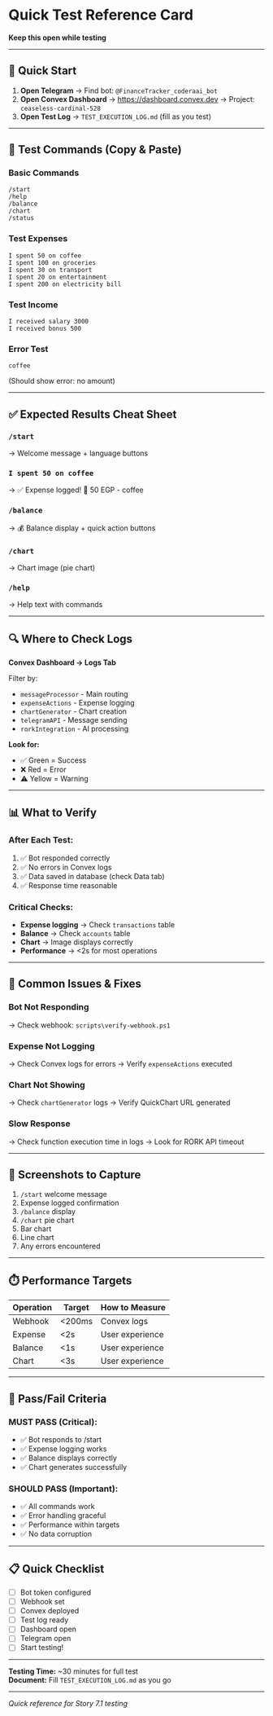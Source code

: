 # Quick Test Reference Card

**Keep this open while testing**

---

## 🚀 Quick Start

1. **Open Telegram** → Find bot: `@FinanceTracker_coderaai_bot`
2. **Open Convex Dashboard** → https://dashboard.convex.dev → Project: `ceaseless-cardinal-528`
3. **Open Test Log** → `TEST_EXECUTION_LOG.md` (fill as you test)

---

## 📝 Test Commands (Copy & Paste)

### Basic Commands
```
/start
/help
/balance
/chart
/status
```

### Test Expenses
```
I spent 50 on coffee
I spent 100 on groceries
I spent 30 on transport
I spent 20 on entertainment
I spent 200 on electricity bill
```

### Test Income
```
I received salary 3000
I received bonus 500
```

### Error Test
```
coffee
```
(Should show error: no amount)

---

## ✅ Expected Results Cheat Sheet

### `/start`
→ Welcome message + language buttons

### `I spent 50 on coffee`
→ ✅ Expense logged! 💸 50 EGP - coffee

### `/balance`
→ 💰 Balance display + quick action buttons

### `/chart`
→ Chart image (pie chart)

### `/help`
→ Help text with commands

---

## 🔍 Where to Check Logs

**Convex Dashboard → Logs Tab**

Filter by:
- `messageProcessor` - Main routing
- `expenseActions` - Expense logging
- `chartGenerator` - Chart creation
- `telegramAPI` - Message sending
- `rorkIntegration` - AI processing

**Look for:**
- ✅ Green = Success
- ❌ Red = Error
- ⚠️ Yellow = Warning

---

## 📊 What to Verify

### After Each Test:
1. ✅ Bot responded correctly
2. ✅ No errors in Convex logs
3. ✅ Data saved in database (check Data tab)
4. ✅ Response time reasonable

### Critical Checks:
- **Expense logging** → Check `transactions` table
- **Balance** → Check `accounts` table  
- **Chart** → Image displays correctly
- **Performance** → <2s for most operations

---

## 🚨 Common Issues & Fixes

### Bot Not Responding
→ Check webhook: `scripts\verify-webhook.ps1`

### Expense Not Logging
→ Check Convex logs for errors
→ Verify `expenseActions` executed

### Chart Not Showing
→ Check `chartGenerator` logs
→ Verify QuickChart URL generated

### Slow Response
→ Check function execution time in logs
→ Look for RORK API timeout

---

## 📸 Screenshots to Capture

1. `/start` welcome message
2. Expense logged confirmation
3. `/balance` display
4. `/chart` pie chart
5. Bar chart
6. Line chart
7. Any errors encountered

---

## ⏱️ Performance Targets

| Operation | Target | How to Measure |
|-----------|--------|----------------|
| Webhook | <200ms | Convex logs |
| Expense | <2s | User experience |
| Balance | <1s | User experience |
| Chart | <3s | User experience |

---

## 🎯 Pass/Fail Criteria

### MUST PASS (Critical):
- ✅ Bot responds to /start
- ✅ Expense logging works
- ✅ Balance displays correctly
- ✅ Chart generates successfully

### SHOULD PASS (Important):
- ✅ All commands work
- ✅ Error handling graceful
- ✅ Performance within targets
- ✅ No data corruption

---

## 📋 Quick Checklist

- [ ] Bot token configured
- [ ] Webhook set
- [ ] Convex deployed
- [ ] Test log ready
- [ ] Dashboard open
- [ ] Telegram open
- [ ] Start testing!

---

**Testing Time:** ~30 minutes for full test  
**Document:** Fill `TEST_EXECUTION_LOG.md` as you go

---

*Quick reference for Story 7.1 testing*
